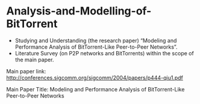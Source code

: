 # Analysis-and-Modelling-of-BitTorrent

* Studying and Understanding (the research paper) “​Modeling and Performance
Analysis of BitTorrent-Like Peer-to-Peer Networks​”.
* Literature Survey (on P2P networks and BitTorrents) within the scope of the main
paper.

Main paper link: ​http://conferences.sigcomm.org/sigcomm/2004/papers/p444-qiu1.pdf 

Main Paper Title: ​Modeling and Performance Analysis of BitTorrent-Like Peer-to-Peer Networks

